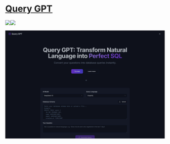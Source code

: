 # [Query GPT](https://github.com/zhangchenchen/query_gpt)

![](https://img.shields.io/github/license/zhangchenchen/query_gpt)![](https://img.shields.io/github/last-commit/scillidan/query_gpt/main?label=last%20commit%20(fork))

![query_gpt](/_image/optWeb/query_gpt.png)
